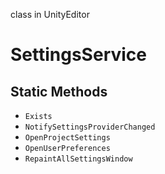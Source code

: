 class in UnityEditor
# SettingsService

## Static Methods
- `Exists`
- `NotifySettingsProviderChanged`
- `OpenProjectSettings`
- `OpenUserPreferences`
- `RepaintAllSettingsWindow`

